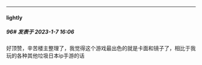 

*****

####  lightly  
##### 96#       发表于 2023-1-7 16:06

好顶赞，辛苦楼主整理了，我觉得这个游戏最出色的就是卡面和镜子了，相比于我玩的各种其他垃圾日本ip手游的话

